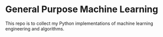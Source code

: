 # General Purpose Machine Learning

This repo is to collect my Python implementations of machine learning engineering and algorithms.
